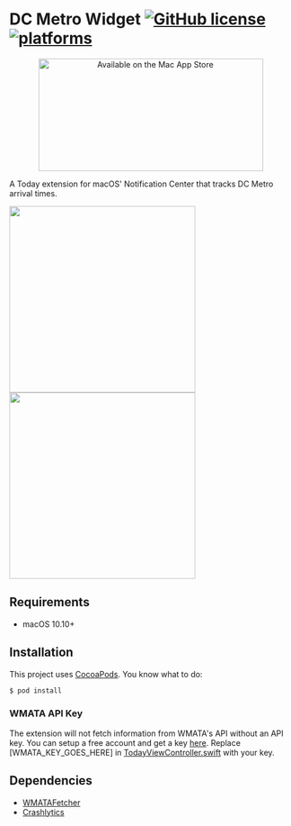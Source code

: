 # DC Metro Widget [![GitHub license](https://img.shields.io/badge/license-MIT-blue.svg)](https://raw.githubusercontent.com/clrung/DCMetroWidget/master/LICENSE) [![platforms](https://img.shields.io/badge/platform-macOS-lightgrey.svg)]()

<p align="center">
<a href="http://appstore.com/mac/dcmetro"><img src="https://www.mapdiva.com/wp-content/uploads/2011/01/Mac_App_Store_Badge_US_UK1.png" width="400" height="200" alt="Available on the Mac App Store"/></a>
</p>

A Today extension for macOS' Notification Center that tracks DC Metro arrival times.

<img src="https://raw.githubusercontent.com/clrung/DCMetroWidget/master/Screenshots/GitHub/Main.png" width="331"/> <img src="https://raw.githubusercontent.com/clrung/DCMetroWidget/master/Screenshots/GitHub/Settings.png" width="331"/>

## Requirements
* macOS 10.10+

## Installation
This project uses [CocoaPods](https://cocoapods.org).  You know what to do:

```bash
$ pod install
```

### WMATA API Key
The extension will not fetch information from WMATA's API without an API key.  You can setup a free account and get a key [here](https://developer.wmata.com/).  Replace [WMATA\_KEY\_GOES\_HERE] in [TodayViewController.swift](https://github.com/clrung/DCMetroWidget/blob/master/DCMetroWidget/TodayViewController.swift) with your key.

## Dependencies
* [WMATAFetcher](https://cocoapods.org/pods/WMATAFetcher)
* [Crashlytics](https://cocoapods.org/pods/Crashlytics)
